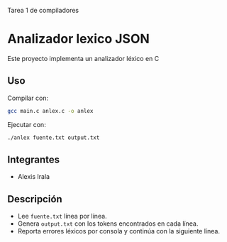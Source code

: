 Tarea 1 de compiladores

# Analizador lexico JSON

Este proyecto implementa un analizador léxico en C

## Uso
Compilar con:

```sh
gcc main.c anlex.c -o anlex
```
Ejecutar con:

```sh
./anlex fuente.txt output.txt
```

## Integrantes

- Alexis Irala

## Descripción

- Lee `fuente.txt` línea por línea.
- Genera `output.txt` con los tokens encontrados en cada línea.
- Reporta errores léxicos por consola y continúa con la siguiente línea.
